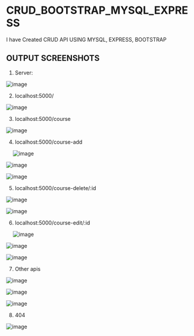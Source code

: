# CRUD_BOOTSTRAP_MYSQL_EXPRESS
I have Created CRUD API USING MYSQL, EXPRESS, BOOTSTRAP

## OUTPUT SCREENSHOTS

1.	Server:
 
 ![image](https://user-images.githubusercontent.com/72666169/139312001-c6dafe27-8b50-4ec3-96fb-2976f6c5fe8f.png)


2.	localhost:5000/
 
 ![image](https://user-images.githubusercontent.com/72666169/139312024-8898f2a3-b2d5-4c03-823f-228db7f40fe4.png)

 
3.	localhost:5000/course
 
 
 ![image](https://user-images.githubusercontent.com/72666169/139312050-1fd0ceca-185e-46f9-be79-421f948cafd8.png)


4.	localhost:5000/course-add


 
 ![image](https://user-images.githubusercontent.com/72666169/139312086-cad412c8-78e8-449c-99ec-90afeb582f8e.png)

 ![image](https://user-images.githubusercontent.com/72666169/139312122-1801134a-b8ac-42cb-aa3c-4ff0667125de.png)
 
 ![image](https://user-images.githubusercontent.com/72666169/139312157-10fe08c0-f029-44d8-905f-1120ccd938e3.png)


5.	localhost:5000/course-delete/:id


 
 ![image](https://user-images.githubusercontent.com/72666169/139312183-9a873ff8-ccf2-4912-ba58-c894e256ca83.png)
 
 ![image](https://user-images.githubusercontent.com/72666169/139312204-3626b659-e770-438b-9f61-e75e23c169e9.png)



6.	localhost:5000/course-edit/:id

 
 ![image](https://user-images.githubusercontent.com/72666169/139312224-f91770bc-6450-41e0-93e2-3e59676921e7.png)
 
 ![image](https://user-images.githubusercontent.com/72666169/139312254-415454d1-20df-4b1f-a644-c52c68be15ee.png)
 
 ![image](https://user-images.githubusercontent.com/72666169/139312282-257fe69e-bf67-4fbe-bd3c-0d05b1e78f91.png)


7.	Other apis

 
 ![image](https://user-images.githubusercontent.com/72666169/139312317-36d38c2e-c40e-4ddd-bab5-4d3fadbb14b3.png)
 
 ![image](https://user-images.githubusercontent.com/72666169/139312338-c3eb4c74-a9d7-421a-8693-0801346afbbe.png)
 
 ![image](https://user-images.githubusercontent.com/72666169/139312357-349d3383-fbec-48ef-9976-597ca7690374.png)

8.	404

 ![image](https://user-images.githubusercontent.com/72666169/139312378-90d0333d-21c5-4a78-87e4-ff1ad3c5ba89.png)

